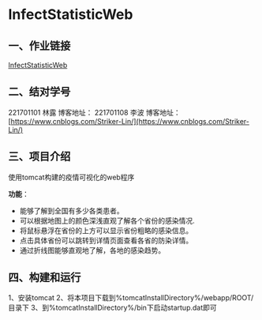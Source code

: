 # InfectStatisticWeb
##  一、作业链接
[InfectStatisticWeb](https://edu.cnblogs.com/campus/fzu/2020SpringW/homework/10456)
## 二、结对学号
221701101 林露 博客地址：[]()
221701108 李波 博客地址：[https://www.cnblogs.com/Striker-Lin/](https://www.cnblogs.com/Striker-Lin/)

## 三、项目介绍
使用tomcat构建的疫情可视化的web程序

**功能**：
* 能够了解到全国有多少各类患者。
* 可以根据地图上的颜色深浅直观了解各个省份的感染情况.
* 将鼠标悬浮在省份的上方可以显示省份粗略的感染信息。
* 点击具体省份可以跳转到详情页面查看各省的防染详情。
* 通过折线图能够直观地了解，各地的感染趋势。

## 四、构建和运行
1、安装tomcat
2、将本项目下载到%tomcatInstallDirectory%/webapp/ROOT/目录下
3、到%tomcatInstallDirectory%/bin下启动startup.dat即可
